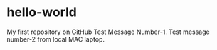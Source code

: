 # hello-world
My first repository on GitHub
Test Message Number-1.
Test message number-2 from local MAC laptop.

